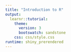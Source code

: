 ```yaml
---
title: "Introduction to R"
output: 
  learnr::tutorial:
    theme:
      version: 3
      bootswatch: sandstone
    css: css/style.css
runtime: shiny_prerendered
---
```


























